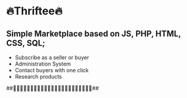 

# 🔥Thriftee🔥

## Simple Marketplace based on JS, PHP, HTML, CSS, SQL;

- Subscribe as a seller or buyer
- Administration System
- Contact buyers with one click
- Research products 

##👾👾👾👾👾👾👾👾👾👾👾👾👾👾👾👾👾👾👾👾👾👾👾##
